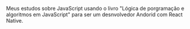 Meus estudos sobre JavaScript usando o livro "Lógica de porgramação e algoritmos em JavaScript" para ser um desnvolvedor Andorid com React Native.
